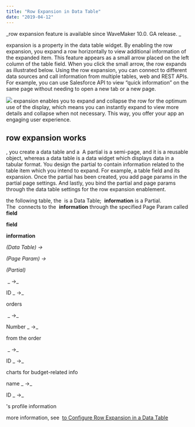 ```yaml
---
title: "Row Expansion in Data Table"
date: "2019-04-12"
---
```


_row expansion feature is available since WaveMaker 10.0. GA release. _

expansion is a property in the data table widget. By enabling the row expansion, you expand a row horizontally to view additional information of the expanded item. This feature appears as a small arrow placed on the left column of the table field. When you click the small arrow, the row expands as illustrated below. Using the row expansion, you can connect to different data sources and call information from multiple tables, web and REST APIs. For example, you can use Salesforce API to view “quick information” on the same page without needing to open a new tab or a new page. 

![](https://www.wavemaker.com../assets/RowExpansionWM10.gif) expansion enables you to expand and collapse the row for the optimum use of the display, which means you can instantly expand to view more details and collapse when not necessary. This way, you offer your app an engaging user experience.

## row expansion works

, you create a data table and a  A partial is a semi-page, and it is a reusable object, whereas a data table is a data widget which displays data in a tabular format. You design the partial to contain information related to the table item which you intend to expand. For example, a table field and its expansion. Once the partial has been created, you add page params in the partial page settings. And lastly, you bind the partial and page params through the data table settings for the row expansion enablement.

the following table, the  is a Data Table;  **information** is a Partial. The  connects to the  **information** through the specified Page Param called  **field**

**field**

**information**

_(Data Table) →_

_(Page Param) →_

_(Partial)_

 _ →_

ID _ →_

orders

 _ →_

Number _ →_

from the order

 _ →_

ID _ →_

charts for budget-related info

name _ →_

ID _ →_

's profile information

more information, see  [to Configure Row Expansion in a Data Table](https://www.wavemaker.com/learn/how-tos/how-to-configure-row-expansion-in-a-data-table/)
